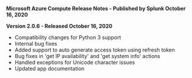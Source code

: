 **Microsoft Azure Compute Release Notes - Published by Splunk October 16, 2020**


**Version 2.0.6 - Released October 16, 2020**

* Compatibility changes for Python 3 support
* Internal bug fixes
* Added support to auto generate access token using refresh token
* Bug fixes in 'get IP availability' and 'get system info' actions
* Handled exceptions for Unicode character issues
* Updated app documentation
